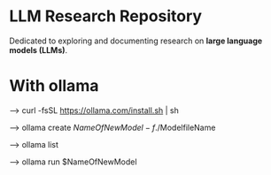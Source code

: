 
# LLM Research Repository

Dedicated to exploring and documenting research on **large language models (LLMs)**. 

# With ollama 

--> curl -fsSL https://ollama.com/install.sh | sh

--> ollama create $NameOfNewModel -f ./$ModelfileName

--> ollama list

--> ollama run $NameOfNewModel 
